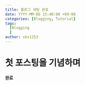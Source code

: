 ```yaml
---
title: 블로그 세팅 완료
date: YYYY-MM-DD 15:40:00 +09:00
categories: [Blogging, Tutorial]
tags:
  [Blogging
  ]
author: sbs1253
---
```

# 첫 포스팅을 기념하며

#### 완료